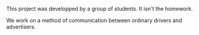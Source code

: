 This project was developped by a group of students. It isn't the homework.

We work on a method of communication between ordinary drivers and advertisers.
